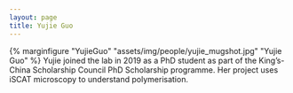 ```yaml
---
layout: page
title: Yujie Guo
---
```

{% marginfigure "YujieGuo" "assets/img/people/yujie_mugshot.jpg" "Yujie Guo" %}
Yujie joined the lab in 2019 as a PhD student as part of the King’s-China Scholarship Council PhD Scholarship programme. Her project uses iSCAT microscopy to understand polymerisation.
